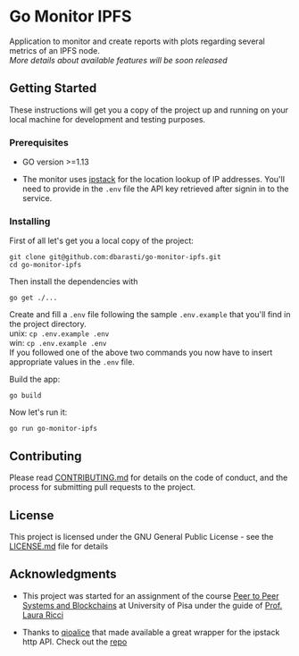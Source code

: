 # Go Monitor IPFS

Application to monitor and create reports with plots regarding several metrics of an IPFS node.  
*More details about available features will be soon released*

## Getting Started

These instructions will get you a copy of the project up and running on your local machine for development and testing purposes.

### Prerequisites

* GO version >=1.13

* The monitor uses [ipstack](https://ipstack.com/) for the location lookup of IP addresses. You'll need to provide in the ```.env``` file the API key retrieved after signin in to the service.  


### Installing


First of all let's get you a local copy of the project:

```git clone git@github.com:dbarasti/go-monitor-ipfs.git```   
```cd go-monitor-ipfs```

Then install the dependencies with

```
go get ./...
```

Create and fill a ```.env``` file following the sample ```.env.example``` that you'll find in the project directory.   
unix: ```cp .env.example .env```  
win: ```cp .env.example .env```  
If you followed one of the above two commands you now have to insert appropriate values in the  ```.env``` file.  

Build the app:

```go build```

Now let's run it:

```go run go-monitor-ipfs```


## Contributing

Please read [CONTRIBUTING.md](CONTRIBUTING) for details on the code of conduct, and the process for submitting pull requests to the project.


## License

This project is licensed under the GNU General Public License - see the [LICENSE.md](LICENSE) file for details

## Acknowledgments
* This project was started for an assignment of the course [Peer to Peer Systems and Blockchains](https://elearning.di.unipi.it/course/info.php?id=118&lang=it) at University of Pisa under the guide of [Prof. Laura Ricci](http://pages.di.unipi.it/ricci/)

* Thanks to [qioalice](https://github.com/qioalice) that made available a great wrapper for the ipstack http API. Check out the [repo](https://github.com/qioalice/ipstack)
